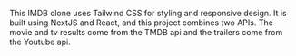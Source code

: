 This IMDB clone uses Tailwind CSS for styling and responsive design. It is built using NextJS and React, and this project combines two APIs. The movie and tv results come from the TMDB api and the trailers come from the Youtube api.
